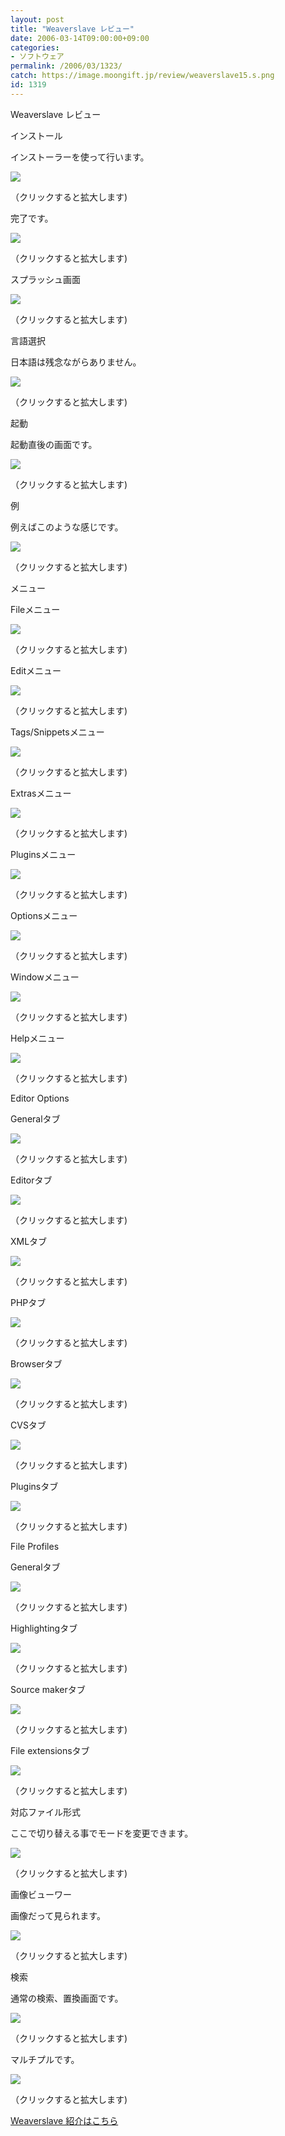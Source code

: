 ```yaml
---
layout: post
title: "Weaverslave レビュー"
date: 2006-03-14T09:00:00+09:00
categories:
- ソフトウェア
permalink: /2006/03/1323/
catch: https://image.moongift.jp/review/weaverslave15.s.png
id: 1319
---
```

Weaverslave レビュー  
<!--more-->

インストール

  

インストーラーを使って行います。

  

[![](https://image.moongift.jp/review/weaverslave1.s.png)](https://image.moongift.jp/review/weaverslave1.png)  
  
（クリックすると拡大します)

  

完了です。

  

[![](https://image.moongift.jp/review/weaverslave2.s.png)](https://image.moongift.jp/review/weaverslave2.png)  
  
（クリックすると拡大します)

  

スプラッシュ画面

  

[![](https://image.moongift.jp/review/weaverslave3.s.png)](https://image.moongift.jp/review/weaverslave3.png)  
  
（クリックすると拡大します)

  

言語選択

  

日本語は残念ながらありません。

  

[![](https://image.moongift.jp/review/weaverslave4.s.png)](https://image.moongift.jp/review/weaverslave4.png)  
  
（クリックすると拡大します)

  

起動

  

起動直後の画面です。

  

[![](https://image.moongift.jp/review/weaverslave5.s.png)](https://image.moongift.jp/review/weaverslave5.png)  
  
（クリックすると拡大します)

  

例

  

例えばこのような感じです。

  

[![](https://image.moongift.jp/review/weaverslave6.s.png)](https://image.moongift.jp/review/weaverslave6.png)  
  
（クリックすると拡大します)

  

メニュー

  

Fileメニュー

  

[![](https://image.moongift.jp/review/weaverslave7.s.png)](https://image.moongift.jp/review/weaverslave7.png)  
  
（クリックすると拡大します)

  

Editメニュー

  

[![](https://image.moongift.jp/review/weaverslave8.s.png)](https://image.moongift.jp/review/weaverslave8.png)  
  
（クリックすると拡大します)

  

Tags/Snippetsメニュー

  

[![](https://image.moongift.jp/review/weaverslave9.s.png)](https://image.moongift.jp/review/weaverslave9.png)  
  
（クリックすると拡大します)

  

Extrasメニュー

  

[![](https://image.moongift.jp/review/weaverslave10.s.png)](https://image.moongift.jp/review/weaverslave10.png)  
  
（クリックすると拡大します)

  

Pluginsメニュー

  

[![](https://image.moongift.jp/review/weaverslave11.s.png)](https://image.moongift.jp/review/weaverslave11.png)  
  
（クリックすると拡大します)

  

Optionsメニュー

  

[![](https://image.moongift.jp/review/weaverslave12.s.png)](https://image.moongift.jp/review/weaverslave12.png)  
  
（クリックすると拡大します)

  

Windowメニュー

  

[![](https://image.moongift.jp/review/weaverslave13.s.png)](https://image.moongift.jp/review/weaverslave13.png)  
  
（クリックすると拡大します)

  

Helpメニュー

  

[![](https://image.moongift.jp/review/weaverslave14.s.png)](https://image.moongift.jp/review/weaverslave14.png)  
  
（クリックすると拡大します)

  

Editor Options

  

Generalタブ

  

[![](https://image.moongift.jp/review/weaverslave15.s.png)](https://image.moongift.jp/review/weaverslave15.png)  
  
（クリックすると拡大します)

  

Editorタブ

  

[![](https://image.moongift.jp/review/weaverslave16.s.png)](https://image.moongift.jp/review/weaverslave16.png)  
  
（クリックすると拡大します)

  

XMLタブ

  

[![](https://image.moongift.jp/review/weaverslave17.s.png)](https://image.moongift.jp/review/weaverslave17.png)  
  
（クリックすると拡大します)

  

PHPタブ

  

[![](https://image.moongift.jp/review/weaverslave18.s.png)](https://image.moongift.jp/review/weaverslave18.png)  
  
（クリックすると拡大します)

  

Browserタブ

  

[![](https://image.moongift.jp/review/weaverslave19.s.png)](https://image.moongift.jp/review/weaverslave19.png)  
  
（クリックすると拡大します)

  

CVSタブ

  

[![](https://image.moongift.jp/review/weaverslave20.s.png)](https://image.moongift.jp/review/weaverslave20.png)  
  
（クリックすると拡大します)

  

Pluginsタブ

  

[![](https://image.moongift.jp/review/weaverslave21.s.png)](https://image.moongift.jp/review/weaverslave21.png)  
  
（クリックすると拡大します)

  

File Profiles

  

Generalタブ

  

[![](https://image.moongift.jp/review/weaverslave22.s.png)](https://image.moongift.jp/review/weaverslave22.png)  
  
（クリックすると拡大します)

  

Highlightingタブ

  

[![](https://image.moongift.jp/review/weaverslave23.s.png)](https://image.moongift.jp/review/weaverslave23.png)  
  
（クリックすると拡大します)

  

Source makerタブ

  

[![](https://image.moongift.jp/review/weaverslave24.s.png)](https://image.moongift.jp/review/weaverslave24.png)  
  
（クリックすると拡大します)

  

File extensionsタブ

  

[![](https://image.moongift.jp/review/weaverslave25.s.png)](https://image.moongift.jp/review/weaverslave25.png)  
  
（クリックすると拡大します)

  

対応ファイル形式

  

ここで切り替える事でモードを変更できます。

  

[![](https://image.moongift.jp/review/weaverslave26.s.png)](https://image.moongift.jp/review/weaverslave26.png)  
  
（クリックすると拡大します)

  

画像ビューワー

  

画像だって見られます。

  

[![](https://image.moongift.jp/review/weaverslave27.s.png)](https://image.moongift.jp/review/weaverslave27.png)  
  
（クリックすると拡大します)

  

検索

  

通常の検索、置換画面です。

  

[![](https://image.moongift.jp/review/weaverslave28.s.png)](https://image.moongift.jp/review/weaverslave28.png)  
  
（クリックすると拡大します)

  

マルチプルです。

  

[![](https://image.moongift.jp/review/weaverslave29.s.png)](https://image.moongift.jp/review/weaverslave29.png)  
  
（クリックすると拡大します)

  

[Weaverslave 紹介はこちら](http://fw.moongift.jp/intro/i-1320.html)

